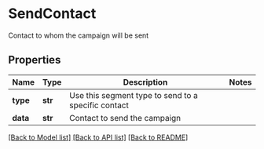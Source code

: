 # SendContact

Contact to whom the campaign will be sent
## Properties
Name | Type | Description | Notes
------------ | ------------- | ------------- | -------------
**type** | **str** | Use this segment type to send to a specific contact | 
**data** | **str** | Contact to send the campaign | 

[[Back to Model list]](../README.md#documentation-for-models) [[Back to API list]](../README.md#documentation-for-api-endpoints) [[Back to README]](../README.md)


